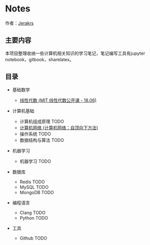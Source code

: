 # Notes 

作者：[Jerakrs](http://jerakrs.com/)


## 主要内容

本项目整理收纳一些计算机相关知识的学习笔记，笔记编写工具有jupyter notebook，gitbook，sharelatex。


## 目录

* 基础数学
	* [线性代数 (MIT 线性代数公开课 - 18.06)](https://github.com/JeraKrs/Notes/blob/master/Linear%20Algebra/README.md)

* 计算机基础
	* 计算机组成原理 TODO
	* [计算机网络 (计算机网络：自顶向下方法)](https://jerakrs.gitbooks.io/computer_networks/content/)
	* 操作系统 TODO
	* 数据结构与算法 TODO

* 机器学习
	* 机器学习 TODO

*  数据库
	* Redis TODO
	* MySQL TODO
	* MongoDB TODO

*  编程语言
	* Clang TODO
	* Python TODO

*  工具
	* Github TODO
